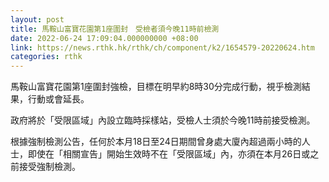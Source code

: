 ```yaml
---
layout: post
title: 馬鞍山富寶花園第1座圍封　受檢者須今晚11時前檢測
date: 2022-06-24 17:09:04.000000000 +08:00
link: https://news.rthk.hk/rthk/ch/component/k2/1654579-20220624.htm
categories: rthk
---
```


馬鞍山富寶花園第1座圍封強檢，目標在明早約8時30分完成行動，視乎檢測結果，行動或會延長。

政府將於「受限區域」內設立臨時採樣站，受檢人士須於今晚11時前接受檢測。

根據強制檢測公告，任何於本月18日至24日期間曾身處大廈內超過兩小時的人士，即使在「相關宣告」開始生效時不在「受限區域」內，亦須在本月26日或之前接受強制檢測。
